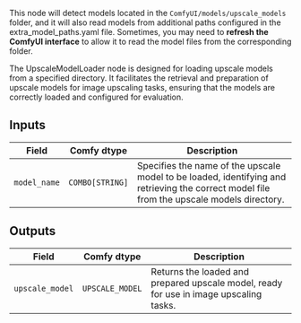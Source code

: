 This node will detect models located in the `ComfyUI/models/upscale_models` folder, and it will also read models from additional paths configured in the extra_model_paths.yaml file. Sometimes, you may need to **refresh the ComfyUI interface** to allow it to read the model files from the corresponding folder.

The UpscaleModelLoader node is designed for loading upscale models from a specified directory. It facilitates the retrieval and preparation of upscale models for image upscaling tasks, ensuring that the models are correctly loaded and configured for evaluation.

## Inputs

| Field          | Comfy dtype       | Description                                                                       |
|----------------|-------------------|-----------------------------------------------------------------------------------|
| `model_name`   | `COMBO[STRING]`    | Specifies the name of the upscale model to be loaded, identifying and retrieving the correct model file from the upscale models directory. |

## Outputs

| Field            | Comfy dtype         | Description                                                              |
|-------------------|---------------------|--------------------------------------------------------------------------|
| `upscale_model`  | `UPSCALE_MODEL`     | Returns the loaded and prepared upscale model, ready for use in image upscaling tasks. |
